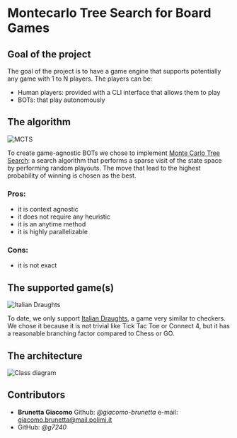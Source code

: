 # Montecarlo Tree Search for Board Games

## Goal of the project

The goal of the project is to have a game engine that supports potentially any game with 1 to N players.
The players can be:
- Human players: provided with a CLI interface that allows them to play
- BOTs: that play autonomously

## The algorithm

![MCTS](https://i.stack.imgur.com/GR7qf.png)

To create game-agnostic BOTs we chose to implement [Monte Carlo Tree Search](https://en.wikipedia.org/wiki/Monte_Carlo_tree_search): a search algorithm that performs a sparse visit of the state space by performing random playouts. The move that lead to the highest probability of winning is chosen as the best.

### Pros: 
- it is context agnostic
- it does not require any heuristic
- it is an anytime method
- it is highly parallelizable

### Cons:
- it is not exact

## The supported game(s)
![Italian Draughts](https://img.freepik.com/premium-vector/checkers-chess-board-white-black-chips-placed-board-ancient-intellectual-board-game-illustration_255498-39.jpg)

To date, we only support [Italian Draughts](https://en.wikipedia.org/wiki/Italian_draughts), a game very similar to checkers.
We chose it because it is not trivial like Tick Tac Toe or Connect 4, but it has a reasonable branching factor compared to Chess or GO.

## The architecture
![Class diagram](https://github.com/giacomo-brunetta/Montecarlo-Tree-Search-Checkers/assets/102242995/e9b24470-883b-4e90-ae5a-2d2c7086a23d)

## Contributors
- __Brunetta Giacomo__ Github: _@giacomo-brunetta_ e-mail: giacomo.brunetta@mail.polimi.it
- GitHub: _@g7240_



